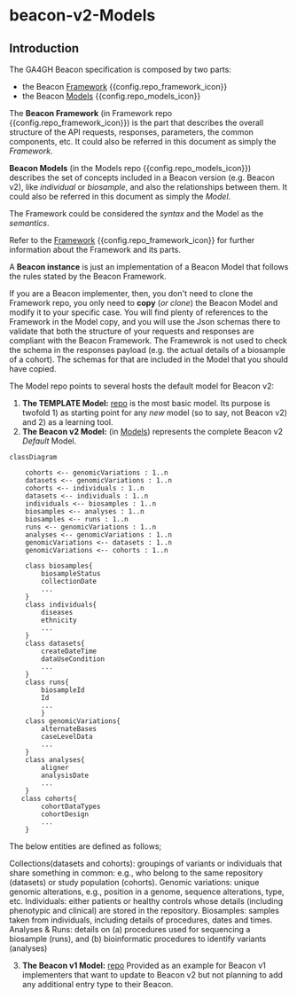 # beacon-v2-Models

## Introduction

The GA4GH Beacon specification is composed by two parts:

* the Beacon [Framework](framework.md) {{config.repo_framework_icon}}
* the Beacon [Models](models.md) {{config.repo_models_icon}}

The **Beacon Framework** (in Framework repo {{config.repo_framework_icon}}) is the part that describes the overall structure of the API requests, responses, parameters, the common components, etc. It could also be referred in this document as simply the *Framework*.

**Beacon Models** (in the Models repo {{config.repo_models_icon}}) describes the set of concepts included in a Beacon version (e.g. Beacon v2), like *individual* or *biosample*, and also the relationships between them. It could also be referred in this document as simply the *Model*.

The Framework could be considered the *syntax* and the Model as the *semantics*. 

Refer to the [Framework](framework.md) {{config.repo_framework_icon}} for further information about the Framework and its parts.

A **Beacon instance** is just an implementation of a Beacon Model that follows the rules stated by the Beacon Framework.

If you are a Beacon implementer, then, you don't need to clone the Framework repo, you only need to **copy** (*or clone*) the Beacon Model and modify it to your specific case. You will find plenty of references to the Framework in the Model copy, and you will use the Json schemas there to validate that both the structure of your requests and responses are compliant with the Beacon Framework. The Framewrok is not used to check the schema in the responses payload (e.g. the actual details of a biosample of a cohort). The schemas for that are included in the Model that you should have copied.

The Model repo points to several hosts the default model for Beacon v2:

1. **The TEMPLATE Model:** [repo](https://github.com/ga4gh-beacon/Model-TEMPLATE) is the most basic model. Its purpose is twofold 1) as starting point for any *new* model (so to say, not Beacon v2) and 2) as a learning tool.
2. **The Beacon v2 Model:** (in [Models](https://github.com/ga4gh-beacon/beacon-v2-Models)) represents the complete Beacon v2 _Default_ Model.
``` mermaid
classDiagram

    cohorts <-- genomicVariations : 1..n
    datasets <-- genomicVariations : 1..n
    cohorts <-- individuals : 1..n
    datasets <-- individuals : 1..n
    individuals <-- biosamples : 1..n
    biosamples <-- analyses : 1..n
    biosamples <-- runs : 1..n
    runs <-- genomicVariations : 1..n
    analyses <-- genomicVariations : 1..n
    genomicVariations <-- datasets : 1..n
    genomicVariations <-- cohorts : 1..n

    class biosamples{
        biosampleStatus
        collectionDate
        ...
    }
    class individuals{
        diseases
        ethnicity
        ...
    }
    class datasets{
        createDateTime
        dataUseCondition
        ...
    }
    class runs{
        biosampleId
        Id
        ...
        }
    class genomicVariations{
        alternateBases
        caseLevelData
        ...
    }
    class analyses{
        aligner
        analysisDate
        ...
    }
   class cohorts{
        cohortDataTypes
        cohortDesign
        ...
    }
```

The below entities are defined as follows;

Collections(datasets and cohorts): groupings of variants or individuals that share something in common: e.g., who belong to the same repository (datasets) or study population (cohorts).
Genomic variations: unique genomic alterations, e.g., position in a genome, sequence alterations, type, etc.
Individuals: either patients or healthy controls whose details (including phenotypic and clinical) are stored in the repository.
Biosamples: samples taken from individuals, including details of procedures, dates and times.
Analyses & Runs: details on (a) procedures used for sequencing a biosample (runs), and (b) bioinformatic procedures to identify variants (analyses)

3. **The Beacon v1 Model:** [repo](https://github.com/ga4gh-beacon/Model-BEACON-v1) Provided as an example for Beacon v1 implementers that want to update to Beacon v2 but not planning to add any additional entry type to their Beacon.
